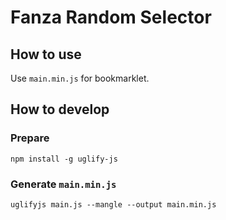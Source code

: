 # Fanza Random Selector

## How to use

Use `main.min.js` for bookmarklet.

## How to develop

### Prepare

```console
npm install -g uglify-js
```

### Generate `main.min.js`

```console
uglifyjs main.js --mangle --output main.min.js
```
